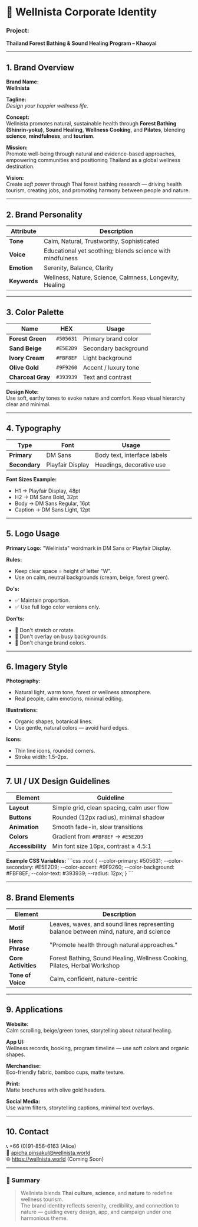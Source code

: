 # 🌿 Wellnista Corporate Identity

### Project:
**Thailand Forest Bathing & Sound Healing Program – Khaoyai**

---

## 1. Brand Overview

**Brand Name:**  
**Wellnista**

**Tagline:**  
*Design your happier wellness life.*

**Concept:**  
Wellnista promotes natural, sustainable health through **Forest Bathing (Shinrin-yoku)**, **Sound Healing**, **Wellness Cooking**, and **Pilates**, blending **science**, **mindfulness**, and **tourism**.

**Mission:**  
Promote well-being through natural and evidence-based approaches, empowering communities and positioning Thailand as a global wellness destination.

**Vision:**  
Create *soft power* through Thai forest bathing research — driving health tourism, creating jobs, and promoting harmony between people and nature.

---

## 2. Brand Personality

| Attribute | Description |
|------------|--------------|
| **Tone** | Calm, Natural, Trustworthy, Sophisticated |
| **Voice** | Educational yet soothing; blends science with mindfulness |
| **Emotion** | Serenity, Balance, Clarity |
| **Keywords** | Wellness, Nature, Science, Calmness, Longevity, Healing |

---

## 3. Color Palette

| Name | HEX | Usage |
|------|-----|-------|
| **Forest Green** | `#505631` | Primary brand color |
| **Sand Beige** | `#E5E2D9` | Secondary background |
| **Ivory Cream** | `#FBF8EF` | Light background |
| **Olive Gold** | `#9F9260` | Accent / luxury tone |
| **Charcoal Gray** | `#393939` | Text and contrast |

**Design Note:**  
Use soft, earthy tones to evoke nature and comfort. Keep visual hierarchy clear and minimal.

---

## 4. Typography

| Type | Font | Usage |
|------|------|-------|
| **Primary** | DM Sans | Body text, interface labels |
| **Secondary** | Playfair Display | Headings, decorative use |

**Font Sizes Example:**
- H1 → Playfair Display, 48pt  
- H2 → DM Sans Bold, 32pt  
- Body → DM Sans Regular, 16pt  
- Caption → DM Sans Light, 12pt  

---

## 5. Logo Usage

**Primary Logo:** "Wellnista" wordmark in DM Sans or Playfair Display.

**Rules:**
- Keep clear space = height of letter "W".
- Use on calm, neutral backgrounds (cream, beige, forest green).

**Do's:**
- ✅ Maintain proportion.
- ✅ Use full logo color versions only.

**Don'ts:**
- 🚫 Don't stretch or rotate.  
- 🚫 Don't overlay on busy backgrounds.  
- 🚫 Don't change brand colors.

---

## 6. Imagery Style

**Photography:**
- Natural light, warm tone, forest or wellness atmosphere.
- Real people, calm emotions, minimal editing.

**Illustrations:**
- Organic shapes, botanical lines.
- Use gentle, natural colors — avoid hard edges.

**Icons:**
- Thin line icons, rounded corners.
- Stroke width: 1.5–2px.

---

## 7. UI / UX Design Guidelines

| Element | Guideline |
|----------|------------|
| **Layout** | Simple grid, clean spacing, calm user flow |
| **Buttons** | Rounded (12px radius), minimal shadow |
| **Animation** | Smooth fade-in, slow transitions |
| **Colors** | Gradient from `#FBF8EF` → `#E5E2D9` |
| **Accessibility** | Min font size 16px, contrast ≥ 4.5:1 |

**Example CSS Variables:**
\`\`\`css
:root {
  --color-primary: #505631;
  --color-secondary: #E5E2D9;
  --color-accent: #9F9260;
  --color-background: #FBF8EF;
  --color-text: #393939;
  --radius: 12px;
}
\`\`\`

---

## 8. Brand Elements

| Element | Description |
|----------|--------------|
| **Motif** | Leaves, waves, and sound lines representing balance between mind, nature, and science |
| **Hero Phrase** | "Promote health through natural approaches." |
| **Core Activities** | Forest Bathing, Sound Healing, Wellness Cooking, Pilates, Herbal Workshop |
| **Tone of Voice** | Calm, confident, nature-centric |

---

## 9. Applications

**Website:**  
Calm scrolling, beige/green tones, storytelling about natural healing.

**App UI:**  
Wellness records, booking, program timeline — use soft colors and organic shapes.

**Merchandise:**  
Eco-friendly fabric, bamboo cups, matte texture.

**Print:**  
Matte brochures with olive gold headers.

**Social Media:**  
Use warm filters, storytelling captions, minimal text overlays.

---

## 10. Contact

📞 +66 (0)91-856-6163 (Alice)  
📧 apicha.pinsakul@wellnista.world  
🌐 https://wellnista.world (Coming Soon)

---

### 💚 Summary
> Wellnista blends **Thai culture**, **science**, and **nature** to redefine wellness tourism.  
> The brand identity reflects serenity, credibility, and connection to nature — guiding every design, app, and campaign under one harmonious theme.

